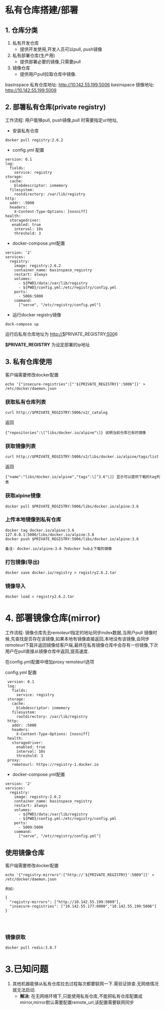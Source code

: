 # 私有仓库搭建/部署
## 1. 仓库分类

1. 私有开发仓库
    + 提供开发使用,开发人员可以pull, push镜像
2. 私有部署仓库(生产用)
    + 提供部署必要的镜像,只需要pull
3. 镜像仓库
    + 提供用户pull拉取仓库中镜像.

basinspace 私有仓库地址: http://10.142.55.199:5006
basinspace 镜像地址: http://10.142.55.199:5009
## 2. 部署私有仓库(private registry)
工作流程:
用户能够pull, push镜像,pull 时需要指定url地址,

* 安装私有仓库

```
docker pull registry:2.6.2
```

* config.yml 配置

~~~
version: 0.1
log:
  fields:
    service: registry
storage:
  cache:
    blobdescriptor: inmemory
  filesystem:
    rootdirectory: /var/lib/registry
http:
  addr: :5000
  headers:
    X-Content-Type-Options: [nosniff]
health:
  storagedriver:
   enabled: true
    interval: 10s
    threshold: 3
~~~

* docker-compose.yml配置

```
version: '2'
services:
  registry:
    image: registry:2.6.2
    container_name: basinspace_registry
    restart: always
    volumes:
      - ${PWD}/data:/var/lib/registry
      - ${PWD}/config.yml:/etc/registry/config.yml
    ports:
      - 5006:5000
    command:
      ["serve", "/etc/registry/config.yml"]
```

* 运行docker registry镜像

```
dock-compose up
```

运行后私有仓库地址为 [http://$](http://127.0.0.1:5006)PRIVATE\_REGISTRY[:500](http://127.0.0.1:5006)6

[**$**](http://127.0.0.1:5006)**PRIVATE\_REGISTRY** 为设定部署的ip地址

## 3. 私有仓库使用

客户端需要修改docker配置

```
echo '{"insecure-registries":["'${PRIVATE_REGISTRY}':5006"]}' > /etc/docker/daemon.json
```

### 获取私有仓库列表

```
curl http://$PRIVATE_REGISTRY:5006/v2/_catalog
```

返回

```
{"repositories":\["libs/docker.io/alpine"\]} 说明当前仓库已有的镜像
```

### 获取镜像列表

```
curl http://$PRIVATE_REGISTRY:5006/v2/libs/docker.io/alpine/tags/list
```

返回

```
{"name":"libs/docker.io/alpine","tags":\["3.6"\]} 显示可以提供下载的tag列表
```

### 获取alpine镜像

```
docker pull $PRIVATE_REGISTRY:5006/libs/docker.io/alpine:3.6
```

### 上传本地镜像到私有仓库

```
docker tag docker.io/alpine:3.6 127.0.0.1:5000/libs/docker.io/alpine:3.6
docker push $PRIVATE_REGISTRY:5006/libs/docker.io/alpine:3.6
```

```
备注: docker.io/alpine:3.6 为docker hub上下载的镜像
```

### 打包镜像\(导出\)

```
docker save docker.io/registry > registry2.6.2.tar
```

### 镜像导入

```
docker load < registry2.6.2.tar
```
# 4. 部署镜像仓库(mirror)

工作流程:
镜像仓库先去remoteurl指定的地址同步index数据,当用户pull 镜像时候,先查找是否存在该镜像,如果本地有镜像直接返回,本地没有该镜像,会同步remoteurl下载并返回镜像给客户端,最终在私有镜像仓库中会存有一份镜像,下次用户在pull直接从镜像仓库中返回,提高速度.


在config.yml配置中增加proxy remoteurl选项

config.yml 配置

~~~
 version: 0.1
 log:
   fields:
     service: registry
 storage:
   cache:
     blobdescriptor: inmemory
   filesystem:
     rootdirectory: /var/lib/registry
 http:
   addr: :5000
   headers:
     X-Content-Type-Options: [nosniff]
 health:
   storagedriver:
     enabled: true
     interval: 10s
     threshold: 3
 proxy:
   remoteurl: https://registry-1.docker.io
~~~     

* docker-compose.yml配置

```
version: '2'
services:
  registry:
    image: registry:2.6.2
    container_name: basinspace_registry
    restart: always
    volumes:
      - ${PWD}/data:/var/lib/registry
      - ${PWD}/config.yml:/etc/registry/config.yml
    ports:
      - 5009:5000
    command:
      ["serve", "/etc/registry/config.yml"]
```




## 使用镜像仓库

客户端需要修改docker配置

```
echo '{"registry-mirrors":["http://'${PRIVATE_REGISTRY}':5009"]}' > /etc/docker/daemon.json

例如:

{
  "registry-mirrors": ["http://10.142.55.199:5009"],
  "insecure-registries": ["10.142.55.177:8000","10.142.55.199:5006"]
}
        



```


### 镜像获取
```
docker pull redis:3.0.7
```




# 3.已知问题
1. 其他机器能够从私有仓库拉去过程每次都要联网一下.需验证排查.无网络情况就无法启动.
    + **解决**: 在无网络环境下,只能使用私有仓库,不能把私有仓库配置成mirror,mirror默认需要配置remote_url,该配置需要联网同步
